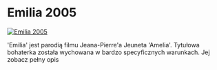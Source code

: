 Emilia 2005 
=============
[![Emilia 2005 ](http://vidos.pl/images/player.gif)](http://vidos.pl/emilia-2005)

 'Emilia' jest parodią filmu Jeana-Pierre'a Jeuneta 'Amelia'. Tytułowa bohaterka została wychowana w bardzo specyficznych warunkach. Jej zobacz pełny opis
